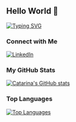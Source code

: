 ## Hello World 👋

[![Typing SVG](https://readme-typing-svg.demolab.com?font=Din+Pro&pause=1000&color=6A9080&center=true&width=435&lines=I'm+Catarina+%3A;a+Data+Science+Master's+Student)](https://git.io/typing-svg)
### Connect with Me
[![LinkedIn](https://img.shields.io/badge/-LinkedIn-blue?style=flat&logo=Linkedin&logoColor=white)](www.linkedin.com/in/catarina-gn-nunes)

### My GitHub Stats
[![Catarina's GitHub stats](https://github-readme-stats.vercel.app/api?username=CatarinaGN&show_icons=true&theme=radical)](https://github.com/CatarinaGN/github-readme-stats)

### Top Languages
[![Top Languages](https://github-readme-stats.vercel.app/api/top-langs/?username=CatarinaGN&layout=compact)](https://github.com/CatarinaGN/github-readme-stats)


